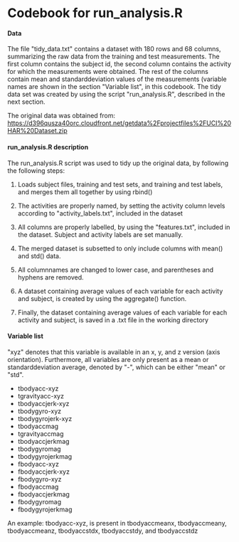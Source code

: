 Codebook for run_analysis.R
============================
#### Data
The file "tidy_data.txt" contains a dataset with 180 rows and 68 columns, summarizing the raw data from the training and test measurements. The first column contains the subject id, the second column contains the activity for which the measurements were obtained. The rest of the columns contain mean and standarddeviation values of the measurements (variable names are shown in the section "Variable list", in this codebook.
The tidy data set was created by using the script "run_analysis.R", described in the next section.

The original data was obtained from: https://d396qusza40orc.cloudfront.net/getdata%2Fprojectfiles%2FUCI%20HAR%20Dataset.zip

#### run_analysis.R description
The run_analysis.R script was used to tidy up the original data, by following the following steps:
1. Loads subject files, training and test sets, and training and test labels, and merges them all together by using rbind()

2. The activities are properly named, by setting the activity column levels according to "activity_labels.txt", included in the dataset

3. All columns are properly labelled, by using the "features.txt", included in the dataset. Subject and activity labels are set manually.

4. The merged dataset is subsetted to only include columns with mean() and std() data.

5. All columnnames are changed to lower case, and parentheses and hyphens are removed.

6. A dataset containing average values of each variable for each activity and subject, is created by using the aggregate() function.

7. Finally, the dataset containing average values of each variable for each activity and subject, is saved in a .txt file in the working directory

#### Variable list
"xyz" denotes that this variable is available in an x, y, and z version (axis orientation).
Furthermore, all variables are only present as a mean or standarddeviation average, denoted by "-", which can be either "mean" or "std".

* tbodyacc-xyz
* tgravityacc-xyz
* tbodyaccjerk-xyz
* tbodygyro-xyz
* tbodygyrojerk-xyz
* tbodyaccmag
* tgravityaccmag
* tbodyaccjerkmag
* tbodygyromag
* tbodygyrojerkmag
* fbodyacc-xyz
* fbodyaccjerk-xyz
* fbodygyro-xyz
* fbodyaccmag
* fbodyaccjerkmag
* fbodygyromag
* fbodygyrojerkmag

An example: tbodyacc-xyz, is present in tbodyaccmeanx, tbodyaccmeany, tbodyaccmeanz, tbodyaccstdx, tbodyaccstdy, and tbodyaccstdz
